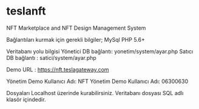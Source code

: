 # teslanft
NFT Marketplace and NFT Design Management System

Bağlantıları kurmak için gerekli bilgiler;
MySql 
PHP 5.6+

Veritabanı yolu bilgisi
Yönetici DB bağlantı: yonetim/system/ayar.php
Satıcı DB bağlantı  : satici/system/ayar.php

Demo URL : https://nft.teslagateway.com

Yönetim Demo Kullanıcı Adı: NFT
Yönetim Demo Kullanıcı Adı: 06300630


Dosyaları Localhost üzerinde kurabilirsiniz. Veritabanı dosyası SQL adlı klasör içindedir.
